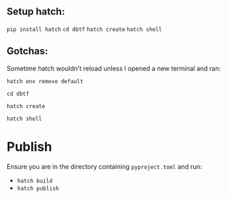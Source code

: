 

## Setup hatch:

`pip install hatch`
`cd dbtf`
`hatch create`
`hatch shell`

## Gotchas:

Sometime hatch wouldn't reload unless I opened a new terminal and ran:

`hatch env remove default`

`cd dbtf`

`hatch create`

`hatch shell`

# Publish

Ensure you are in the directory containing `pyproject.toml` and run:

- `hatch build`
- `hatch publish`
